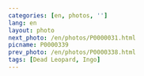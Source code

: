 ```yaml
---
categories: [en, photos, '']
lang: en
layout: photo
next_photo: /en/photos/P0000031.html
picname: P0000339
prev_photo: /en/photos/P0000338.html
tags: [Dead Leopard, Ingo]
---
```

